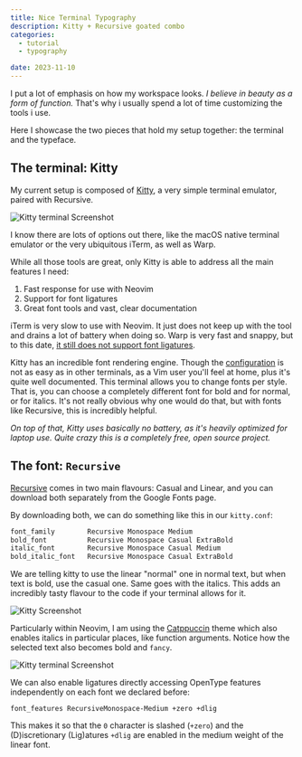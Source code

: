 ```yaml
---
title: Nice Terminal Typography
description: Kitty + Recursive goated combo
categories:
  - tutorial
  - typography

date: 2023-11-10
---
```


<script>
import RecursiveDesignSpace from '$lib/components/posts/RecursiveDesignSpace.svelte'
</script>

I put a lot of emphasis on how my workspace looks. <em>I believe in beauty as a form of function.</em> That's why i usually spend a lot of time customizing the tools i use.

Here I showcase the two pieces that hold my setup together: the terminal and the typeface.

## The terminal: Kitty

My current setup is composed of [Kitty](https://sw.kovidgoyal.net/kitty/), a very simple terminal emulator, paired with Recursive.

![Kitty terminal Screenshot](/assets/better-technical-typography/jesirgb-screenshot.png)

I know there are lots of options out there, like the macOS native terminal emulator or the very ubiquitous iTerm, as well as Warp.

While all those tools are great, only Kitty is able to address all the main features I need:

1. Fast response for use with Neovim
1. Support for font ligatures
1. Great font tools and vast, clear documentation

iTerm is very slow to use with Neovim. It just does not keep up with the tool and drains a lot of battery when doing so. Warp is very fast and snappy, but to this date, [it still does not support font ligatures](https://github.com/warpdotdev/warp/issues/239).

Kitty has an incredible font rendering engine. Though the [configuration](https://sw.kovidgoyal.net/kitty/conf/) is not as easy as in other terminals, as a Vim user you'll feel at home, plus it's quite well documented. This terminal allows you to change fonts per style. That is, you can choose a completely different font for bold and for normal, or for italics. It's not really obvious why one would do that, but with fonts like <span class="font-mono">Recursive</span>, this is incredibly helpful.

_On top of that, Kitty uses basically no battery, as it's heavily optimized for laptop use. Quite crazy this is a completely free, open source project._

## The font: `Recursive`

[Recursive](https://www.recursive.design/) comes in two main flavours: Casual and Linear, and you can download both separately from the Google Fonts page.

<RecursiveDesignSpace/>

By downloading both, we can do something like this in our `kitty.conf`:

```bash
font_family        Recursive Monospace Medium
bold_font          Recursive Monospace Casual ExtraBold
italic_font        Recursive Monospace Casual Medium
bold_italic_font   Recursive Monospace Casual ExtraBold
```

We are telling kitty to use the linear "normal" one in normal text, but when text is bold, use the casual one. Same goes with the italics. This adds an incredibly tasty flavour to the code if your terminal allows for it.

![Kitty Screenshot](/assets/better-technical-typography/mdx-screenshot.png)

Particularly within Neovim, I am using the [Catppuccin](https://github.com/catppuccin/catppuccin) theme which also enables italics in particular places, like function arguments. Notice how the selected text also becomes bold and `fancy`.

![Kitty terminal Screenshot](/assets/better-technical-typography/timeline-screenshot.png)

We can also enable ligatures directly accessing OpenType features independently on each font we declared before:

```
font_features RecursiveMonospace-Medium +zero +dlig
```

This makes it so that the `0` character is slashed (`+zero`) and the (D)iscretionary (Lig)atures `+dlig` are enabled in the medium weight of the linear font.
